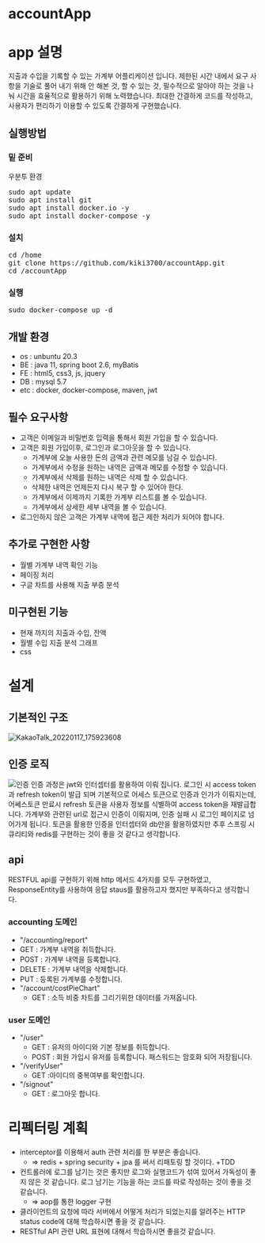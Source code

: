 # accountApp
# app 설명
 지출과 수입을 기록할 수 있는 가계부 어플리케이션 입니다. 
제한된 시간 내에서 요구 사항을 기술로 풀어 내기 위해 
안 해본 것, 할 수 있는 것, 필수적으로 알아야 하는 것을
나눠 시간을 효율적으로 활용하기 위해 노력했습니다.
 최대한 간결하게 코드를 작성하고, 사용자가 편리하기 이용할 수 있도록
간결하게 구현했습니다.
 

## 실행방법
### 밑 준비
우분투 환경
<pre>
sudo apt update
sudo apt install git
sudo apt install docker.io -y
sudo apt install docker-compose -y
</pre>

### 설치
<pre>
cd /home
git clone https://github.com/kiki3700/accountApp.git
cd /accountApp
</pre>

### 실행
<pre>
sudo docker-compose up -d
</pre>

## 개발 환경
* os : unbuntu 20.3
* BE : java 11, spring boot 2.6, myBatis
* FE : html5, css3, js, jquery
* DB : mysql 5.7
* etc : docker, docker-compose, maven, jwt

## 필수 요구사항
* 고객은 이메일과 비밀번호 입력을 통해서 회원 가입을 할 수 있습니다.
* 고객은 회원 가입이후, 로그인과 로그아웃을 할 수 있습니다.
  * 가계부에 오늘 사용한 돈의 금액과 관련 메모를 남길 수 있습니다.
  * 가계부에서 수정을 원하는 내역은 금액과 메모를 수정할 수 있습니다.
  * 가계부에서 삭제를 원하는 내역은 삭제 할 수 있습니다.
  * 삭제한 내역은 언제든지 다시 복구 할 수 있어야 한다.
  * 가계부에서 이제까지 기록한 가계부 리스트를 볼 수 있습니다.
  * 가계부에서 상세한 세부 내역을 볼 수 있습니다.
* 로그인하지 않은 고객은 가계부 내역에 접근 제한 처리가 되어야 합니다.

## 추가로 구현한 사항
* 월별 가계부 내역 확인 기능
* 페이징 처리
* 구글 차트를 사용해 지출 부증 분석

## 미구현된 기능
* 현재 까지의 지출과 수입, 잔액 
* 월별 수입 지출 분석 그래프
* css


# 설계
## 기본적인 구조
![KakaoTalk_20220117_175923608](https://user-images.githubusercontent.com/74307591/149739100-7ac27e21-3239-46a2-abd0-b051c5bd2c52.png)

## 인증 로직
![인증](https://user-images.githubusercontent.com/74307591/149739255-7ab8833c-7b8a-46b9-bcb8-4462e5cc3bed.png)
 인증 과정은 jwt와 인터셉터를 활용하여 이뤄 집니다. 로그인 시 access token과 refresh token이 발급 되며 기본적으로 어세스 토큰으로 인증과 인가가 이뤄지는데, 어쎄스토큰 만료시
refresh 토큰을 사용자 정보를 식별하여 access token을 재발급합니다. 가계부와 관련된 url로 접근시 인증이 이뤄지며, 인증 실패 시 로그인 페이지로 넘어가게 됩니다.
 토큰을 활용한 인증을 인터셉터와 db만을 활용하였지만 추후 스프링 시큐리티와 redis를 구현하는 것이 좋을 것 같다고 생각합니다.
 
 ## api
 RESTFUL api를 구현하기 위해 http 메서드 4가지를 모두 구현하였고, ResponseEntity를 사용하여 응답 staus를 활용하고자 했지만 부족하다고 생각합니다.
 ### accounting 도메인
 * "/accounting/report"
  * GET : 가계부 내역을 취득합니다.
  * POST : 가계부 내역을 등록합니다.
  * DELETE : 가계부 내역을 삭제합니다.
  * PUT : 등록된 가계부를 수정합니다.
* "/account/costPieChart"
  * GET : 소득 비중 차트를 그리기위한 데이터를 가져옵니다.
### user 도메인
* "/user"
  * GET : 유저의 아이디와 기본 정보를 취득합니다.
  * POST : 회원 가입시 유저를 등록합니다. 패스워드는 암호화 되어 저장됩니다.
* "/verifyUser"
  * GET :아이디의 중복여부를 확인합니다.
* "/signout"
  * GET : 로그아웃 합니다.

# 리펙터링 계획
 - interceptor를 이용해서 auth 관련 처리를 한 부분은 좋습니다.
    - ⇒ redis + spring security + jpa 를 써서 리패토링 할 것이다.  +TDD
- 컨트롤러에 로그를 남기는 것은 좋지만 로그와 실행코드가 섞여 있어서 가독성이 좋지 않은 것 같습니다. 로그 남기는 기능을 하는 코드를 따로 작성하는 것이 좋을 것 같습니다.
    - ⇒ aop를 통한 logger 구현
- 클라이언트의 요청에 따라 서버에서 어떻게 처리가 되었는지를 알려주는 HTTP status code에 대해 학습하시면 좋을 것 같습니다.
- RESTful API 관련 URL 표현에 대해서 학습하시면 좋을것 같습니다.
 
 

